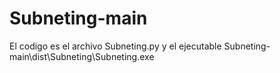 # Subneting-main

El codigo es el archivo Subneting.py y el ejecutable Subneting-main\dist\Subneting\Subneting.exe
